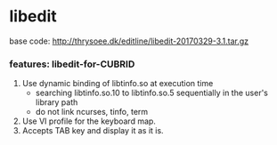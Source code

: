 # libedit
base code: http://thrysoee.dk/editline/libedit-20170329-3.1.tar.gz

### features: libedit-for-CUBRID
1. Use dynamic binding of libtinfo.so at execution time
     * searching libtinfo.so.10 to libtinfo.so.5 sequentially in the user's library path
     * do not link ncurses, tinfo, term
2. Use VI profile for the keyboard map.
3. Accepts TAB key and display it as it is.
